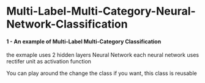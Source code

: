# Multi-Label-Multi-Category-Neural-Network-Classification

#### 1 - An example of Multi-Label Multi-Category Classification

the exmaple uses 2 hidden layers Neural Network
each neural network uses rectifer unit as activation function

You can play around the change the class if you want, this class is reusable
